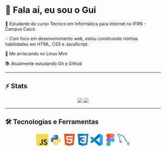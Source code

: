 # 👋 Fala aí, eu sou o Gui

🚀 Estudante do curso Técnico em Informática para Internet no IFRN - Campus Caicó.

💡 Com foco em desenvolvimento web, estou construindo minhas habilidades em HTML, CSS e JavaScript.

🐧 Me arriscando no Linux Mint

📚 Atualmente estudando Git e Github

---

## ⚡ Stats
<p align="center">
  <img src="https://github-readme-stats.vercel.app/api?username=guilhermesaul&theme=tokyonight&show_icons=true&hide_border=true&count_private=true" height="175em" />
  <img src="https://github-readme-stats.vercel.app/api/top-langs/?username=guilhermesaul&theme=tokyonight&show_icons=true&hide_border=true&layout=compact&count_private=true" height="175em" />
</p>

---

## 🛠️ Tecnologias e Ferramentas
<p align="center">
  <img src="https://raw.githubusercontent.com/devicons/devicon/master/icons/javascript/javascript-original.svg" width="40" height="40" />
  <img src="https://raw.githubusercontent.com/devicons/devicon/master/icons/python/python-original.svg" width="40" height="40" />
  <img src="https://raw.githubusercontent.com/devicons/devicon/master/icons/html5/html5-original.svg" width="40" height="40" />
  <img src="https://raw.githubusercontent.com/devicons/devicon/master/icons/css3/css3-original.svg" width="40" height="40" />
  
  <img src="https://raw.githubusercontent.com/devicons/devicon/master/icons/vscode/vscode-original.svg" width="40" height="40" />
  <img src="https://raw.githubusercontent.com/devicons/devicon/master/icons/figma/figma-original.svg" width="40" height="40" />
  
  <img src="https://raw.githubusercontent.com/devicons/devicon/master/icons/mysql/mysql-original.svg" width="40" height="40" />
</p>
